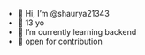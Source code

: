 - 👋 Hi, I’m @shaurya21343
- 👀 13 yo
- 🌱 I’m currently learning backend
- 📖 open for contribution 
  

<!---
shaurya21343/shaurya21343 is a ✨ special ✨ repository because its `README.md` (this file) appears on your GitHub profile.
You can click the Preview link to take a look at your changes.
--->
